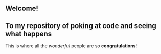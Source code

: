 ## Welcome! <h2> To my repository of poking at code and seeing what happens
This is where all the *wonderful* people are so **congratulations**!
